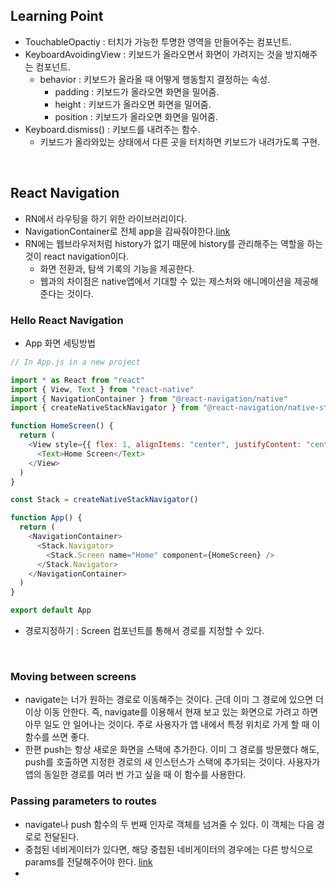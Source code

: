 ## Learning Point

- TouchableOpactiy : 터치가 가능한 투명한 영역을 만들어주는 컴포넌트.
- KeyboardAvoidingView : 키보드가 올라오면서 화면이 가려지는 것을 방지해주는 컴포넌트.
  - behavior : 키보드가 올라올 때 어떻게 행동할지 결정하는 속성.
    - padding : 키보드가 올라오면 화면을 밀어줌.
    - height : 키보드가 올라오면 화면을 밀어줌.
    - position : 키보드가 올라오면 화면을 밀어줌.
- Keyboard.dismiss() : 키보드를 내려주는 함수.
  - 키보드가 올라와있는 상태에서 다른 곳을 터치하면 키보드가 내려가도록 구현.

<br>

## React Navigation

- RN에서 라우팅을 하기 위한 라이브러리이다.
- NavigationContainer로 전체 app을 감싸줘야한다.[link](https://reactnavigation.org/docs/getting-started/#wrapping-your-app-in-navigationcontainer)
- RN에는 웹브라우저처럼 history가 없기 때문에 history를 관리해주는 역할을 하는 것이 react navigation이다.
  - 화면 전환과, 탐색 기록의 기능을 제공한다.
  - 웹과의 차이점은 native앱에서 기대할 수 있는 제스처와 애니메이션을 제공해준다는 것이다.

### Hello React Navigation

- App 화면 세팅방법

```js
// In App.js in a new project

import * as React from "react"
import { View, Text } from "react-native"
import { NavigationContainer } from "@react-navigation/native"
import { createNativeStackNavigator } from "@react-navigation/native-stack"

function HomeScreen() {
  return (
    <View style={{ flex: 1, alignItems: "center", justifyContent: "center" }}>
      <Text>Home Screen</Text>
    </View>
  )
}

const Stack = createNativeStackNavigator()

function App() {
  return (
    <NavigationContainer>
      <Stack.Navigator>
        <Stack.Screen name="Home" component={HomeScreen} />
      </Stack.Navigator>
    </NavigationContainer>
  )
}

export default App
```

- 경로지정하기 : Screen 컴포넌트를 통해서 경로를 지정할 수 있다.

<br>

### Moving between screens

- navigate는 너가 원하는 경로로 이동해주는 것이다. 근데 이미 그 경로에 있으면 더 이상 이동 안한다. 즉, navigate를 이용해서 현재 보고 있는 화면으로 가려고 하면 아무 일도 안 일어나는 것이다. 주로 사용자가 앱 내에서 특정 위치로 가게 할 때 이 함수를 쓰면 좋다.
- 한편 push는 항상 새로운 화면을 스택에 추가한다. 이미 그 경로를 방문했다 해도, push를 호출하면 지정한 경로의 새 인스턴스가 스택에 추가되는 것이다. 사용자가 앱의 동일한 경로를 여러 번 가고 싶을 때 이 함수를 사용한다.

### Passing parameters to routes

- navigate나 push 함수의 두 번째 인자로 객체를 넘겨줄 수 있다. 이 객체는 다음 경로로 전달된다.
- 중첩된 네비게이터가 있다면, 해당 중첩된 네비게이터의 경우에는 다른 방식으로 params를 전달해주어야 한다. [link](https://reactnavigation.org/docs/params#passing-params-to-nested-navigators)
-
